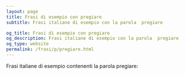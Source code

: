 ```yaml
---
layout: page
title: Frasi di esempio con pregiare 
subtitle: Frasi italiane di esempio con la parola  pregiare

og_title: Frasi di esempio con pregiare 
og_description: Frasi italiane di esempio con la parola  pregiare
og_type: website
permalink: /frasi/p/pregiare.html
---
```


Frasi italiane di esempio contenenti la parola pregiare:


